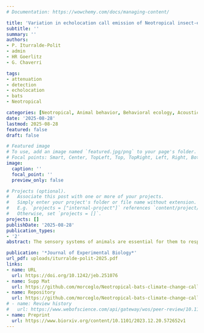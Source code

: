 ```yaml
---
# Documentation: https://wowchemy.com/docs/managing-content/

title: 'Variation in echolocation call emission of Neotropical insect-eating bats in response to shifting ambient temperatures'
subtitle: ''
summary: ''
authors:
- P. Iturralde-Polit 
- admin
- HR Goerlitz
- G. Chaverri

tags:
- attenuation
- detection
- echolocation
- bats
- Neotropical

categories: [Neotropical, Animal behavior, Behavioral ecology, Acoustic communication, Bats, Sound propagation]
date: '2025-08-28'
lastmod: 2025-08-28
featured: false
draft: false

# Featured image
# To use, add an image named `featured.jpg/png` to your page's folder.
# Focal points: Smart, Center, TopLeft, Top, TopRight, Left, Right, BottomLeft, Bottom, BottomRight.
image:
  caption: ''
  focal_point: ''
  preview_only: false

# Projects (optional).
#   Associate this post with one or more of your projects.
#   Simply enter your project's folder or file name without extension.
#   E.g. `projects = ["internal-project"]` references `content/project/deep-learning/index.md`.
#   Otherwise, set `projects = []`.
projects: []
publishDate: '2025-08-28'
publication_types: 
- '2'
abstract: The sensory systems of animals are essential for them to respond to environmental cues and signals. However, their functionality might be altered by climate change. Most bats, for example, rely on acoustic signal emission to acquire food, but their high-frequency echolocation calls are strongly attenuated in the air. Attenuation in air changes with changing weather conditions, which can lead to shifts in echo-based prey detection distance. However, bats can adjust call parameters to the task and environment, and this behavioural plasticity may help them to counteract potential increases in sound attenuation to keep echo detectability constant. We explored this ability in a community of insectivorous bats in a montane forest of Costa Rica. We recorded bat echolocation calls in response to experimentally increased temperatures, simulating intermediate and arguably realistic projected climate change scenarios. We calculated atmospheric attenuation and detection distance for each temperature and echolocation call. We found some changes in source level and call duration, yet not in peak frequency, and responses to increasing atmospheric attenuation were not consistent across species. This might be explained by several non-mutually exclusive reasons, including that the experimental increase in temperature and change of atmospheric attenuation were not sufficient to affect close-range prey detection. Ultimately, this study contributes to our understanding of sensory system adaptation under the pressure imposed by climate change.

publication: '*Journal of Experimental Biology*'
url_pdf: uploads/iturralde-polit-2025.pdf
links:
- name: URL
  url: https://doi.org/10.1242/jeb.251076 
- name: Supp Mat
  url: https://github.com/morceglo/Neotropical-bats-climate-change-call-emission
- name: Repository
  url: https://github.com/morceglo/Neotropical-bats-climate-change-call-emission
# - name: Review history
#   url: https://www.webofscience.com/api/gateway/wos/peer-review/10.1111/2041-210X.14481
- name: Preprint
  url: https://www.biorxiv.org/content/10.1101/2023.12.20.572652v1
---
```

